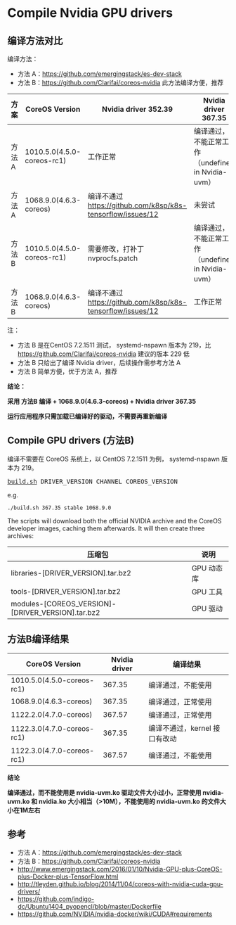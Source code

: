 # Compile Nvidia GPU drivers

## 编译方法对比
编译方法：
* 方法 A：https://github.com/emergingstack/es-dev-stack
* 方法 B：https://github.com/Clarifai/coreos-nvidia 此方法编译方便，推荐

方案  | CoreOS Version | Nvidia driver 352.39 | Nvidia driver 367.35
--------|----------------|----|----
方法 A | 1010.5.0(4.5.0-coreos-rc1)  | 工作正常 | 编译通过，不能正常工作（undefined in Nvidia-uvm）
方法 A | 1068.9.0(4.6.3-coreos)   | 编译不通过 https://github.com/k8sp/k8s-tensorflow/issues/12 | 未尝试
方法 B | 1010.5.0(4.5.0-coreos-rc1)   | 需要修改，打补丁 nvprocfs.patch | 编译通过，不能正常工作（undefined in Nvidia-uvm）
方法 B | 1068.9.0(4.6.3-coreos)   | 编译不通过 https://github.com/k8sp/k8s-tensorflow/issues/12  | 工作正常

注：
* 方法 B 是在CentOS 7.2.1511 测试， systemd-nspawn 版本为 219，比 https://github.com/Clarifai/coreos-nvidia  建议的版本 229 低
* 方法 B 只给出了编译 Nvidia driver，后续操作需参考方法 A
* 方法 B 简单方便，优于方法 A，推荐

**结论：**

**采用 方法B 编译 + 1068.9.0(4.6.3-coreos) + Nvidia driver 367.35**

**运行应用程序只需加载已编译好的驱动，不需要再重新编译**

## Compile GPU drivers (方法B)
编译不需要在 CoreOS 系统上，以 CentOS 7.2.1511 为例， systemd-nspawn 版本为 219。

<tt><a href="build.sh">build.sh</a> DRIVER_VERSION CHANNEL COREOS_VERSION</tt>

e.g.

`./build.sh 367.35 stable 1068.9.0`

The scripts will download both the official NVIDIA archive and the CoreOS
developer images, caching them afterwards. It will then create three archives:

压缩包 | 说明
-------|-------
libraries-[DRIVER_VERSION].tar.bz2 | GPU 动态库
tools-[DRIVER_VERSION].tar.bz2 | GPU 工具
modules-[COREOS_VERSION]-[DRIVER_VERSION].tar.bz2 | GPU 驱动


## 方法B编译结果

CoreOS Version | Nvidia driver | 编译结果
---|---|---
1010.5.0(4.5.0-coreos-rc1) | 367.35 | 编译通过，不能使用
1068.9.0(4.6.3-coreos) | 367.35 | 编译通过，正常使用
1122.2.0(4.7.0-coreos) | 367.57 | 编译通过，正常使用
1122.3.0(4.7.0-coreos-rc1) | 367.35 | 编译不通过，kernel 接口有改动
1122.3.0(4.7.0-coreos-rc1) | 367.57 | 编译通过，不能使用

**结论**

**编译通过，而不能使用是 nvidia-uvm.ko 驱动文件大小过小，正常使用 nvidia-uvm.ko 和 nvidia.ko 大小相当（>10M），不能使用的 nvidia-uvm.ko 的文件大小在1M左右**

## 参考
* 方法 A：https://github.com/emergingstack/es-dev-stack
* 方法 B：https://github.com/Clarifai/coreos-nvidia
* http://www.emergingstack.com/2016/01/10/Nvidia-GPU-plus-CoreOS-plus-Docker-plus-TensorFlow.html
* http://tleyden.github.io/blog/2014/11/04/coreos-with-nvidia-cuda-gpu-drivers/
* https://github.com/indigo-dc/Ubuntu1404_pyopencl/blob/master/Dockerfile
* https://github.com/NVIDIA/nvidia-docker/wiki/CUDA#requirements
